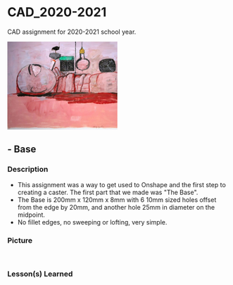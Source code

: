 # CAD_2020-2021
CAD assignment for 2020-2021 school year.

<img src="Screenshot%202020-09-23%20at%206.19.43%20PM.png" width="250" height="200">

## - Base

### Description
- This assignment was a way to get used to Onshape and the first step to creating a caster. The first part that we made was "The Base".
- The Base is 200mm x 120mm x 8mm with 6 10mm sized holes offset from the edge by 20mm, and another hole 25mm in diameter on the midpoint.
- No fillet edges, no sweeping or lofting, very simple.

### Picture

<img src="">

### Lesson(s) Learned
